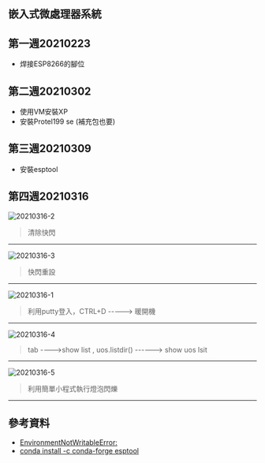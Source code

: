 ## 嵌入式微處理器系統
## 第一週20210223
* 焊接ESP8266的腳位
## 第二週20210302
* 使用VM安裝XP
* 安裝Protel199 se (補充包也要)
## 第三週20210309
* 安裝esptool
## 第四週20210316
![20210316-2](https://user-images.githubusercontent.com/62127656/111248311-9aec2f00-8644-11eb-8623-f88d05c97503.PNG)
>清除快閃
---
![20210316-3](https://user-images.githubusercontent.com/62127656/111248319-9e7fb600-8644-11eb-80a4-3cdda1f974b6.PNG)
>快閃重設
---
![20210316-1](https://user-images.githubusercontent.com/62127656/111248334-a3dd0080-8644-11eb-9033-65415cddb362.PNG)
>利用putty登入，CTRL+D -----> 暖開機
---
![20210316-4](https://user-images.githubusercontent.com/62127656/111250136-c3c1f380-8647-11eb-8927-83b208982887.PNG)
>tab ---->show list , uos.listdir() ------> show uos lsit
---
![20210316-5](https://user-images.githubusercontent.com/62127656/111251142-9bd38f80-8649-11eb-9ab7-bb07d74a82fe.PNG)
> 利用簡單小程式執行燈泡閃爍
---
## 參考資料
* [EnvironmentNotWritableError: ](https://stackoverflow.com/questions/55290271/updating-anaconda-fails-environment-not-writable-error)
* [conda install -c conda-forge esptool](https://anaconda.org/conda-forge/esptool)
